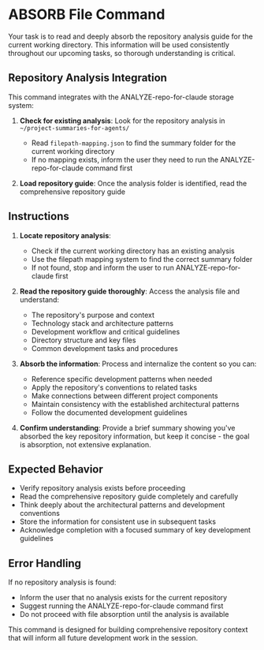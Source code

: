 # ABSORB File Command

Your task is to read and deeply absorb the repository analysis guide for the current working directory. This information will be used consistently throughout our upcoming tasks, so thorough understanding is critical.

## Repository Analysis Integration

This command integrates with the ANALYZE-repo-for-claude storage system:

1. **Check for existing analysis**: Look for the repository analysis in `~/project-summaries-for-agents/`
   - Read `filepath-mapping.json` to find the summary folder for the current working directory
   - If no mapping exists, inform the user they need to run the ANALYZE-repo-for-claude command first

2. **Load repository guide**: Once the analysis folder is identified, read the comprehensive repository guide

## Instructions

1. **Locate repository analysis**: 
   - Check if the current working directory has an existing analysis
   - Use the filepath mapping system to find the correct summary folder
   - If not found, stop and inform the user to run ANALYZE-repo-for-claude first

2. **Read the repository guide thoroughly**: Access the analysis file and understand:
   - The repository's purpose and context
   - Technology stack and architecture patterns
   - Development workflow and critical guidelines
   - Directory structure and key files
   - Common development tasks and procedures

3. **Absorb the information**: Process and internalize the content so you can:
   - Reference specific development patterns when needed
   - Apply the repository's conventions to related tasks
   - Make connections between different project components
   - Maintain consistency with the established architectural patterns
   - Follow the documented development guidelines

4. **Confirm understanding**: Provide a brief summary showing you've absorbed the key repository information, but keep it concise - the goal is absorption, not extensive explanation.

## Expected Behavior

- Verify repository analysis exists before proceeding
- Read the comprehensive repository guide completely and carefully
- Think deeply about the architectural patterns and development conventions
- Store the information for consistent use in subsequent tasks
- Acknowledge completion with a focused summary of key development guidelines

## Error Handling

If no repository analysis is found:
- Inform the user that no analysis exists for the current repository
- Suggest running the ANALYZE-repo-for-claude command first
- Do not proceed with file absorption until the analysis is available

This command is designed for building comprehensive repository context that will inform all future development work in the session.